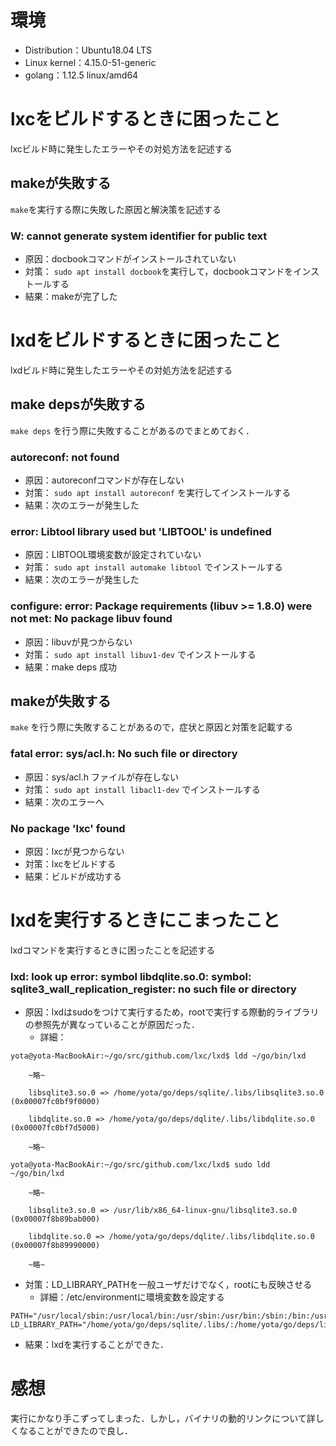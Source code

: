 # 環境
- Distribution：Ubuntu18.04 LTS
- Linux kernel：4.15.0-51-generic
- golang：1.12.5 linux/amd64

# lxcをビルドするときに困ったこと
lxcビルド時に発生したエラーやその対処方法を記述する

## makeが失敗する
`make`を実行する際に失敗した原因と解決策を記述する

### W: cannot generate system identifier for public text
- 原因：docbookコマンドがインストールされていない  
- 対策： `sudo apt install docbook`を実行して，docbookコマンドをインストールする  
- 結果：makeが完了した

# lxdをビルドするときに困ったこと
lxdビルド時に発生したエラーやその対処方法を記述する

## make depsが失敗する
`make deps` を行う際に失敗することがあるのでまとめておく．

### autoreconf: not found
- 原因：autoreconfコマンドが存在しない  
- 対策： `sudo apt install autoreconf` を実行してインストールする  
- 結果：次のエラーが発生した

### error: Libtool library used but 'LIBTOOL' is undefined
- 原因：LIBTOOL環境変数が設定されていない
- 対策： `sudo apt install automake libtool` でインストールする
- 結果：次のエラーが発生した

### configure: error: Package requirements (libuv >= 1.8.0) were not met: No package libuv found
- 原因：libuvが見つからない
- 対策： `sudo apt install libuv1-dev` でインストールする
- 結果：make deps 成功

## makeが失敗する
`make` を行う際に失敗することがあるので，症状と原因と対策を記載する

### fatal error: sys/acl.h: No such file or directory
- 原因：sys/acl.h ファイルが存在しない
- 対策： `sudo apt install libacl1-dev` でインストールする
- 結果：次のエラーへ

### No package 'lxc' found
- 原因：lxcが見つからない  
- 対策：lxcをビルドする
- 結果：ビルドが成功する

# lxdを実行するときにこまったこと
lxdコマンドを実行するときに困ったことを記述する

### lxd: look up error: symbol libdqlite.so.0: symbol: sqlite3_wall_replication_register: no such file or directory

- 原因：lxdはsudoをつけて実行するため，rootで実行する際動的ライブラリの参照先が異なっていることが原因だった．
  - 詳細：
```
yota@yota-MacBookAir:~/go/src/github.com/lxc/lxd$ ldd ~/go/bin/lxd

	~略~

	libsqlite3.so.0 => /home/yota/go/deps/sqlite/.libs/libsqlite3.so.0 (0x00007fc0bf9f0000)

	libdqlite.so.0 => /home/yota/go/deps/dqlite/.libs/libdqlite.so.0 (0x00007fc0bf7d5000)

	~略~

```

```
yota@yota-MacBookAir:~/go/src/github.com/lxc/lxd$ sudo ldd ~/go/bin/lxd

	~略~

	libsqlite3.so.0 => /usr/lib/x86_64-linux-gnu/libsqlite3.so.0 (0x00007f8b89bab000)

	libdqlite.so.0 => /home/yota/go/deps/dqlite/.libs/libdqlite.so.0 (0x00007f8b89990000)

    ~略~

```
- 対策：LD_LIBRARY_PATHを一般ユーザだけでなく，rootにも反映させる
  - 詳細：/etc/environmentに環境変数を設定する
```
PATH="/usr/local/sbin:/usr/local/bin:/usr/sbin:/usr/bin:/sbin:/bin:/usr/games:/usr/local/games"
LD_LIBRARY_PATH="/home/yota/go/deps/sqlite/.libs/:/home/yota/go/deps/libco/:/home/yota/go/deps/raft/.libs/:/home/yota/go/deps/dqlite/.libs/"
```
- 結果：lxdを実行することができた．


# 感想
実行にかなり手こずってしまった．しかし，バイナリの動的リンクについて詳しくなることができたので良し．